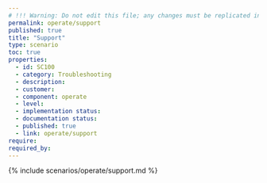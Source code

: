 ```yaml
---
# !!! Warning: Do not edit this file; any changes must be replicated in Excel !!!
permalink: operate/support
published: true
title: "Support"
type: scenario
toc: true
properties:
  - id: SC100
  - category: Troubleshooting
  - description:
  - customer:
  - component: operate
  - level:
  - implementation status:
  - documentation status:
  - published: true
  - link: operate/support
require:
required_by:
---
```


{% include scenarios/operate/support.md %}
